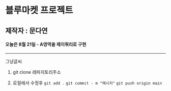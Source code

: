 # 블루마켓 프로젝트

## 제작자 : 문다연

#### 오늘은 8월 21일 - A영역을 제이쿼리로 구현

---

그냥글씨

1. git clone 레파지토리주소

2. 로컬에서 수정후 
`git add .`
`git commit - m "메시지"`
`git push origin main`
